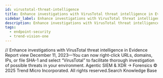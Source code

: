 ```yaml
---
id: virustotal-threat-intelligence
title: Enhance investigations with VirusTotal threat intelligence in Evidence Report view
sidebar_label: Enhance investigations with VirusTotal threat intelligence in Evidence Report view
description: Enhance investigations with VirusTotal threat intelligence in Evidence Report view
tags:
  - endpoint-security
  - trend-vision-one
---
```


/*<![CDATA[*/ $('#title').html($('meta[name=map-description]').attr('content')); /*]]>*/ Enhance investigations with VirusTotal threat intelligence in Evidence Report view December 11, 2023—You can now right-click URLs, domains, IPs, or file SHA-1 and select “VirusTotal” to facilitate thorough investigation of possible threats in your environment. Agentic SIEM & XDR → Forensics © 2025 Trend Micro Incorporated. All rights reserved.Search Knowledge Base